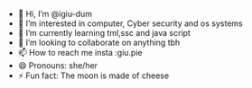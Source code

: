 - 👋 Hi, I’m @igiu-dum
- 👀 I’m interested in computer, Cyber ​​security and os systems 
- 🌱 I’m currently learning tml,ssc and java script
- 💞️ I’m looking to collaborate on anything tbh
- 📫 How to reach me insta :giu.pie
- 😄 Pronouns: she/her
- ⚡ Fun fact: The moon is made of cheese 
<!---
igiu-dum/igiu-dum is a ✨ special ✨ repository because its `README.md` (this file) appears on your GitHub profile.
You can click the Preview link to take a look at your changes.
--->

